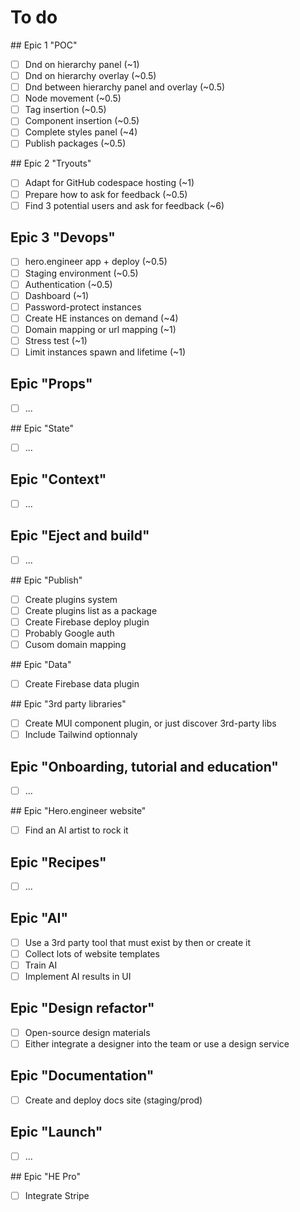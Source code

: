 # To do

## Epic 1 "POC"

- [ ] Dnd on hierarchy panel (~1)
- [ ] Dnd on hierarchy overlay (~0.5)
- [ ] Dnd between hierarchy panel and overlay (~0.5)
- [ ] Node movement (~0.5)
- [ ] Tag insertion (~0.5)
- [ ] Component insertion (~0.5)
- [ ] Complete styles panel (~4)
- [ ] Publish packages (~0.5)

## Epic 2 "Tryouts"

- [ ] Adapt for GitHub codespace hosting (~1)
- [ ] Prepare how to ask for feedback (~0.5)
- [ ] Find 3 potential users and ask for feedback (~6)

## Epic 3 "Devops"

- [ ] hero.engineer app + deploy (~0.5)
- [ ] Staging environment (~0.5)
- [ ] Authentication (~0.5)
- [ ] Dashboard (~1)
- [ ] Password-protect instances
- [ ] Create HE instances on demand (~4)
- [ ] Domain mapping or url mapping (~1)
- [ ] Stress test (~1)
- [ ] Limit instances spawn and lifetime (~1)

## Epic "Props"

- [ ] ...

## Epic "State"

- [ ] ...

## Epic "Context"

- [ ] ...

## Epic "Eject and build"

- [ ] ...

## Epic "Publish"

- [ ] Create plugins system
- [ ] Create plugins list as a package
- [ ] Create Firebase deploy plugin
- [ ] Probably Google auth
- [ ] Cusom domain mapping

## Epic "Data"

- [ ] Create Firebase data plugin

## Epic "3rd party libraries"

- [ ] Create MUI component plugin, or just discover 3rd-party libs
- [ ] Include Tailwind optionnaly

## Epic "Onboarding, tutorial and education"

- [ ] ...

## Epic "Hero.engineer website"

- [ ] Find an AI artist to rock it

## Epic "Recipes"

- [ ] ...

## Epic "AI"

- [ ] Use a 3rd party tool that must exist by then or create it
- [ ] Collect lots of website templates
- [ ] Train AI
- [ ] Implement AI results in UI

## Epic "Design refactor"

- [ ] Open-source design materials
- [ ] Either integrate a designer into the team or use a design service

## Epic "Documentation"

- [ ] Create and deploy docs site (staging/prod)

## Epic "Launch"

- [ ] ...

## Epic "HE Pro"

-  [ ] Integrate Stripe
